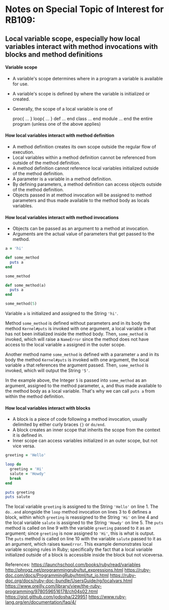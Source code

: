 # Notes on Special Topic of Interest for RB109:

## Local variable scope, especially how local variables interact with method invocations with blocks and method definitions

#### Variable scope

- A variable's scope determines where in a program a variable is available for use.
- A variable's scope is defined by where the variable is initialized or created.
- Generally, the scope of a local variable is one of

    proc{ ... }
    loop{ ... }
    def ... end
    class ... end
    module ... end
    the entire program (unless one of the above applies)

#### How local variables interact with method definition

- A method definition creates its own scope outside the regular flow of execution.
- Local variables within a method definition cannot be referenced from outside of the method definition.
- A method definition cannot reference local variables initialized outside of the method definition.
- A parameter is a variable in a method definition.
- By defining parameters, a method definition can access objects outside of the method definition.
- Objects passed in at method invocation will be assigned to method parameters and thus made available to the method body as locals variables.

#### How local variables interact with method invocations

- Objects can be passed as an argument to a method at invocation.
- Arguments are the actual value of parameters that get passed to the method.

```ruby
a = 'hi'

def some_method
  puts a
end

some_method

def some_method(a)
  puts a
end

some_method(5)
```

Variable `a` is initialized and assigned to the String `'hi'`.

Method `some_method` is defined without parameters and in its body the method `Kernel#puts` is invoked with one argument, a local variable `a` that has not been initialized inside the method body. Then, `some_method` is invoked, which will raise a `NameError` since the method does not have access to the local variable `a` assigned in the outer scope.

Another method name `some_method` is defined with a parameter `a` and in its body the method `Kernel#puts` is invoked with one argument, the local variable `a` that references the argument passed. Then, `some_method` is invoked, which will output the String `'5'`.

In the example above, the Integer `5` is passed into `some_method` as an argument, assigned to the method parameter, `a`, and thus made available to the method body as a local variable. That's why we can call `puts a` from within the method definition.

#### How local variables interact with blocks

- A block is a piece of code following a method invocation, usually delimited by either curly braces `{}` or `do/end`.
- A block creates an inner scope that inherits the scope from the context it is defined in.
- Inner scope can access variables initialized in an outer scope, but not vice versa.

```ruby
greeting = 'Hello'

loop do
  greeting = 'Hi'
  salute = 'Howdy'
  break
end

puts greeting
puts salute
```

The local variable `greeting` is assigned to the String `'Hello'` on line 1. The` do..end` alongside the `loop` method invocation on lines 3 to 6 defines a block, within which `greeting` is reassigned to the String `'Hi'` on line 4 and the local variable `salute` is assigned to the String `'Howdy'` on line 5. The `puts` method is called on line 9 with the variable `greeting` passed to it as an argument; since `greeting` is now assigned to `'Hi'`, this is what is output. The `puts` method is called on line 10 with the variable `salute` passed to it as an argument, which raises `NameError`. This example demonstrates local variable scoping rules in Ruby; specifically the fact that a local variable initialized outside of a block is accessible inside the block but not viceversa.

References:
https://launchschool.com/books/ruby/read/variables
http://phrogz.net/programmingruby/tut_expressions.html
https://ruby-doc.com/docs/ProgrammingRuby/html/tut_io.html
https://ruby-doc.org/docs/ruby-doc-bundle/UsersGuide/rg/localvars.html
https://www.oreilly.com/library/view/the-ruby-programming/9780596516178/ch04s02.html
https://gist.github.com/jodosha/229951
https://www.ruby-lang.org/en/documentation/faq/4/